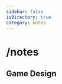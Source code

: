 ```yaml
---
sidebar: false
isDirectory: true
category: notes
---
```

# /notes

## Game Design


<ArticleList category="notes" />
